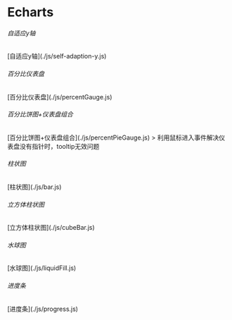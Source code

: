 # Echarts

<h6>自适应y轴</h6>
[自适应y轴](./js/self-adaption-y.js)

<h6>百分比仪表盘</h6>
[百分比仪表盘](./js/percentGauge.js)

<h6>百分比饼图+仪表盘组合</h6>
[百分比饼图+仪表盘组合](./js/percentPieGauge.js)
> 利用鼠标进入事件解决仪表盘没有指针时，tooltip无效问题

<h6>柱状图</h6>
[柱状图](./js/bar.js)

<h6>立方体柱状图</h6>
[立方体柱状图](./js/cubeBar.js)

<h6>水球图</h6>
[水球图](./js/liquidFill.js)


<h6>进度条</h6>
[进度条](./js/progress.js)